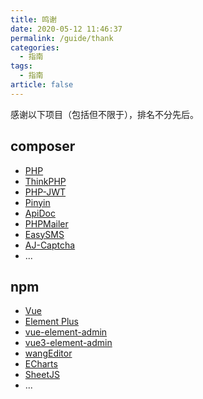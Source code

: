 ```yaml
---
title: 鸣谢
date: 2020-05-12 11:46:37
permalink: /guide/thank
categories: 
  - 指南
tags: 
  - 指南
article: false
---
```


感谢以下项目（包括但不限于），排名不分先后。

## composer
- [PHP](https://github.com/php/php-src)
- [ThinkPHP](https://github.com/top-think/framework)
- [PHP-JWT](https://github.com/firebase/php-jwt)
- [Pinyin](https://github.com/overtrue/pinyin)
- [ApiDoc](https://github.com/HGthecode/apidoc-php)
- [PHPMailer](https://github.com/PHPMailer/PHPMailer)
- [EasySMS](https://github.com/overtrue/easy-sms)
- [AJ-Captcha](https://gitee.com/anji-plus/captcha)
- ...

## npm
- [Vue](https://github.com/vuejs/vue)
- [Element Plus](https://element-plus.gitee.io/zh-CN/)
- [vue-element-admin](https://github.com/PanJiaChen/vue-element-admin)
- [vue3-element-admin](https://gitee.com/youlaiorg/vue3-element-admin)
- [wangEditor](https://github.com/wangeditor-team/wangEditor)
- [ECharts](https://github.com/apache/echarts)
- [SheetJS](https://github.com/SheetJS/sheetjs)
- ...
